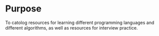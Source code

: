 # Purpose
To catolog resources for learning different programming languages and different algorithms, as well as resources for interview practice.
